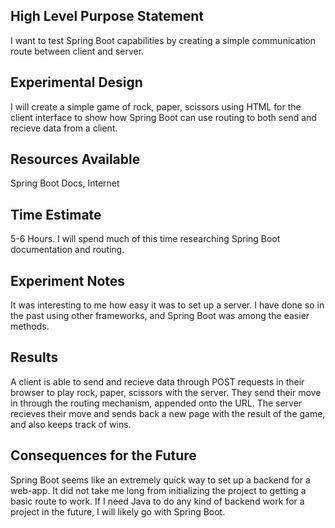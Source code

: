 ## High Level Purpose Statement
I want to test Spring Boot capabilities by creating a simple communication route between client and server.

## Experimental Design
I will create a simple game of rock, paper, scissors using HTML for the client interface to show how Spring Boot can use routing to both send and recieve data from a client.

## Resources Available
Spring Boot Docs, Internet

## Time Estimate
5-6 Hours. I will spend much of this time researching Spring Boot documentation and routing.

## Experiment Notes
It was interesting to me how easy it was to set up a server. I have done so in the past using other frameworks, and Spring Boot was among the easier methods.

## Results
A client is able to send and recieve data through POST requests in their browser to play rock, paper, scissors with the server. They send their move in through the routing mechanism, appended onto the URL. The server recieves their move and sends back a new page with the result of the game, and also keeps track of wins.

## Consequences for the Future
Spring Boot seems like an extremely quick way to set up a backend for a web-app. It did not take me long from initializing the project to getting a basic route to work. If I need Java to do any kind of backend work for a project in the future, I will likely go with Spring Boot.